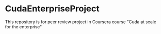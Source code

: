 # CudaEnterpriseProject
This repository is for peer review project in Coursera course "Cuda at scale for the enterprise"
